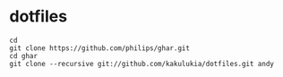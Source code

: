 dotfiles
========

    cd
    git clone https://github.com/philips/ghar.git
    cd ghar
    git clone --recursive git://github.com/kakulukia/dotfiles.git andy
